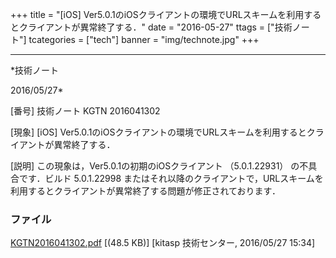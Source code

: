 ﻿+++
title = "[iOS] Ver5.0.1のiOSクライアントの環境でURLスキームを利用するとクライアントが異常終了する．"
date = "2016-05-27"
ttags = ["技術ノート"]
tcategories = ["tech"]
banner = "img/technote.jpg"
+++

-----------------------------------------------------------------------------------------------------------------------------

*技術ノート

2016/05/27*


[番号]
技術ノート KGTN 2016041302

[現象]
[iOS]
Ver5.0.1のiOSクライアントの環境でURLスキームを利用するとクライアントが異常終了する．

[説明]
この現象は，Ver5.0.1の初期のiOSクライアント （5.0.1.22931）
の不具合です．ビルド 5.0.1.22998
またはそれ以降のクライアントで，URLスキームを利用するとクライアントが異常終了する問題が修正されております．


### ファイル

 
 


[KGTN2016041302.pdf](http://techreport.kitasp.net/attachments/download/2586/KGTN2016041302.pdf)
 [(48.5 KB)] [kitasp 技術センター, 2016/05/27
15:34]


 


 

